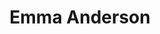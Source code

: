 ---
title: "Emma Anderson"
summary: "Emma Anderson is an English musician. She is best known for being a songwriter, guitarist and singer in the shoegazing/Britpop band Lush."
slug: "emma-anderson"
image: "emma-anderson.jpg"
apple_music_artist_url: "https://music.apple.com/gb/artist/emma-anderson/1693641070"
wikipedia_url: "https://en.wikipedia.org/wiki/Emma_Anderson"
---